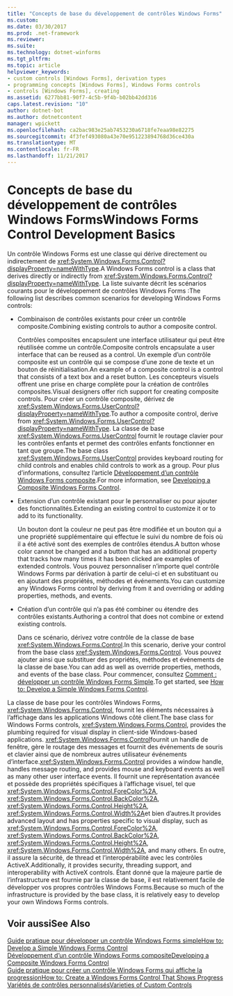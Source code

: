 ```yaml
---
title: "Concepts de base du développement de contrôles Windows Forms"
ms.custom: 
ms.date: 03/30/2017
ms.prod: .net-framework
ms.reviewer: 
ms.suite: 
ms.technology: dotnet-winforms
ms.tgt_pltfrm: 
ms.topic: article
helpviewer_keywords:
- custom controls [Windows Forms], derivation types
- programming concepts [Windows Forms], Windows Forms controls
- controls [Windows Forms], creating
ms.assetid: 6277bb81-90f7-4c5b-9f4b-b02bb42dd316
caps.latest.revision: "10"
author: dotnet-bot
ms.author: dotnetcontent
manager: wpickett
ms.openlocfilehash: ca2bac983e25ab7453230a6718fe7eaa98e82275
ms.sourcegitcommit: 4f3fef493080a43e70e951223894768d36ce430a
ms.translationtype: MT
ms.contentlocale: fr-FR
ms.lasthandoff: 11/21/2017
---
```

# <a name="windows-forms-control-development-basics"></a><span data-ttu-id="6c2a4-102">Concepts de base du développement de contrôles Windows Forms</span><span class="sxs-lookup"><span data-stu-id="6c2a4-102">Windows Forms Control Development Basics</span></span>
<span data-ttu-id="6c2a4-103">Un contrôle Windows Forms est une classe qui dérive directement ou indirectement de <xref:System.Windows.Forms.Control?displayProperty=nameWithType>.</span><span class="sxs-lookup"><span data-stu-id="6c2a4-103">A Windows Forms control is a class that derives directly or indirectly from <xref:System.Windows.Forms.Control?displayProperty=nameWithType>.</span></span> <span data-ttu-id="6c2a4-104">La liste suivante décrit les scénarios courants pour le développement de contrôles Windows Forms :</span><span class="sxs-lookup"><span data-stu-id="6c2a4-104">The following list describes common scenarios for developing Windows Forms controls:</span></span>  
  
-   <span data-ttu-id="6c2a4-105">Combinaison de contrôles existants pour créer un contrôle composite.</span><span class="sxs-lookup"><span data-stu-id="6c2a4-105">Combining existing controls to author a composite control.</span></span>  
  
     <span data-ttu-id="6c2a4-106">Contrôles composites encapsulent une interface utilisateur qui peut être réutilisée comme un contrôle.</span><span class="sxs-lookup"><span data-stu-id="6c2a4-106">Composite controls encapsulate a user interface that can be reused as a control.</span></span> <span data-ttu-id="6c2a4-107">Un exemple d’un contrôle composite est un contrôle qui se compose d’une zone de texte et un bouton de réinitialisation.</span><span class="sxs-lookup"><span data-stu-id="6c2a4-107">An example of a composite control is a control that consists of a text box and a reset button.</span></span> <span data-ttu-id="6c2a4-108">Les concepteurs visuels offrent une prise en charge complète pour la création de contrôles composites.</span><span class="sxs-lookup"><span data-stu-id="6c2a4-108">Visual designers offer rich support for creating composite controls.</span></span> <span data-ttu-id="6c2a4-109">Pour créer un contrôle composite, dérivez de <xref:System.Windows.Forms.UserControl?displayProperty=nameWithType>.</span><span class="sxs-lookup"><span data-stu-id="6c2a4-109">To author a composite control, derive from <xref:System.Windows.Forms.UserControl?displayProperty=nameWithType>.</span></span> <span data-ttu-id="6c2a4-110">La classe de base <xref:System.Windows.Forms.UserControl> fournit le routage clavier pour les contrôles enfants et permet des contrôles enfants fonctionner en tant que groupe.</span><span class="sxs-lookup"><span data-stu-id="6c2a4-110">The base class <xref:System.Windows.Forms.UserControl> provides keyboard routing for child controls and enables child controls to work as a group.</span></span> <span data-ttu-id="6c2a4-111">Pour plus d’informations, consultez l’article [Développement d’un contrôle Windows Forms composite](../../../../docs/framework/winforms/controls/developing-a-composite-windows-forms-control.md).</span><span class="sxs-lookup"><span data-stu-id="6c2a4-111">For more information, see [Developing a Composite Windows Forms Control](../../../../docs/framework/winforms/controls/developing-a-composite-windows-forms-control.md).</span></span>  
  
-   <span data-ttu-id="6c2a4-112">Extension d’un contrôle existant pour le personnaliser ou pour ajouter des fonctionnalités.</span><span class="sxs-lookup"><span data-stu-id="6c2a4-112">Extending an existing control to customize it or to add to its functionality.</span></span>  
  
     <span data-ttu-id="6c2a4-113">Un bouton dont la couleur ne peut pas être modifiée et un bouton qui a une propriété supplémentaire qui effectue le suivi du nombre de fois où il a été activé sont des exemples de contrôles étendus.</span><span class="sxs-lookup"><span data-stu-id="6c2a4-113">A button whose color cannot be changed and a button that has an additional property that tracks how many times it has been clicked are examples of extended controls.</span></span> <span data-ttu-id="6c2a4-114">Vous pouvez personnaliser n’importe quel contrôle Windows Forms par dérivation à partir de celui-ci et en substituant ou en ajoutant des propriétés, méthodes et événements.</span><span class="sxs-lookup"><span data-stu-id="6c2a4-114">You can customize any Windows Forms control by deriving from it and overriding or adding properties, methods, and events.</span></span>  
  
-   <span data-ttu-id="6c2a4-115">Création d’un contrôle qui n’a pas été combiner ou étendre des contrôles existants.</span><span class="sxs-lookup"><span data-stu-id="6c2a4-115">Authoring a control that does not combine or extend existing controls.</span></span>  
  
     <span data-ttu-id="6c2a4-116">Dans ce scénario, dérivez votre contrôle de la classe de base <xref:System.Windows.Forms.Control>.</span><span class="sxs-lookup"><span data-stu-id="6c2a4-116">In this scenario, derive your control from the base class <xref:System.Windows.Forms.Control>.</span></span> <span data-ttu-id="6c2a4-117">Vous pouvez ajouter ainsi que substituer des propriétés, méthodes et événements de la classe de base.</span><span class="sxs-lookup"><span data-stu-id="6c2a4-117">You can add as well as override properties, methods, and events of the base class.</span></span> <span data-ttu-id="6c2a4-118">Pour commencer, consultez [Comment : développer un contrôle Windows Forms Simple](../../../../docs/framework/winforms/controls/how-to-develop-a-simple-windows-forms-control.md).</span><span class="sxs-lookup"><span data-stu-id="6c2a4-118">To get started, see [How to: Develop a Simple Windows Forms Control](../../../../docs/framework/winforms/controls/how-to-develop-a-simple-windows-forms-control.md).</span></span>  
  
 <span data-ttu-id="6c2a4-119">La classe de base pour les contrôles Windows Forms, <xref:System.Windows.Forms.Control>, fournit les éléments nécessaires à l’affichage dans les applications Windows côté client.</span><span class="sxs-lookup"><span data-stu-id="6c2a4-119">The base class for Windows Forms controls, <xref:System.Windows.Forms.Control>, provides the plumbing required for visual display in client-side Windows-based applications.</span></span> <span data-ttu-id="6c2a4-120"><xref:System.Windows.Forms.Control>fournit un handle de fenêtre, gère le routage des messages et fournit des événements de souris et clavier ainsi que de nombreux autres utilisateur événements d’interface.</span><span class="sxs-lookup"><span data-stu-id="6c2a4-120"><xref:System.Windows.Forms.Control> provides a window handle, handles message routing, and provides mouse and keyboard events as well as many other user interface events.</span></span> <span data-ttu-id="6c2a4-121">Il fournit une représentation avancée et possède des propriétés spécifiques à l’affichage visuel, tel que <xref:System.Windows.Forms.Control.ForeColor%2A>, <xref:System.Windows.Forms.Control.BackColor%2A>, <xref:System.Windows.Forms.Control.Height%2A>, <xref:System.Windows.Forms.Control.Width%2A>et bien d’autres.</span><span class="sxs-lookup"><span data-stu-id="6c2a4-121">It provides advanced layout and has properties specific to visual display, such as <xref:System.Windows.Forms.Control.ForeColor%2A>, <xref:System.Windows.Forms.Control.BackColor%2A>, <xref:System.Windows.Forms.Control.Height%2A>, <xref:System.Windows.Forms.Control.Width%2A>, and many others.</span></span> <span data-ttu-id="6c2a4-122">En outre, il assure la sécurité, de thread et l’interopérabilité avec les contrôles ActiveX.</span><span class="sxs-lookup"><span data-stu-id="6c2a4-122">Additionally, it provides security, threading support, and interoperability with ActiveX controls.</span></span> <span data-ttu-id="6c2a4-123">Étant donné que la majeure partie de l’infrastructure est fournie par la classe de base, il est relativement facile de développer vos propres contrôles Windows Forms.</span><span class="sxs-lookup"><span data-stu-id="6c2a4-123">Because so much of the infrastructure is provided by the base class, it is relatively easy to develop your own Windows Forms controls.</span></span>  
  
## <a name="see-also"></a><span data-ttu-id="6c2a4-124">Voir aussi</span><span class="sxs-lookup"><span data-stu-id="6c2a4-124">See Also</span></span>  
 [<span data-ttu-id="6c2a4-125">Guide pratique pour développer un contrôle Windows Forms simple</span><span class="sxs-lookup"><span data-stu-id="6c2a4-125">How to: Develop a Simple Windows Forms Control</span></span>](../../../../docs/framework/winforms/controls/how-to-develop-a-simple-windows-forms-control.md)  
 [<span data-ttu-id="6c2a4-126">Développement d’un contrôle Windows Forms composite</span><span class="sxs-lookup"><span data-stu-id="6c2a4-126">Developing a Composite Windows Forms Control</span></span>](../../../../docs/framework/winforms/controls/developing-a-composite-windows-forms-control.md)  
 [<span data-ttu-id="6c2a4-127">Guide pratique pour créer un contrôle Windows Forms qui affiche la progression</span><span class="sxs-lookup"><span data-stu-id="6c2a4-127">How to: Create a Windows Forms Control That Shows Progress</span></span>](../../../../docs/framework/winforms/controls/how-to-create-a-windows-forms-control-that-shows-progress.md)  
 [<span data-ttu-id="6c2a4-128">Variétés de contrôles personnalisés</span><span class="sxs-lookup"><span data-stu-id="6c2a4-128">Varieties of Custom Controls</span></span>](../../../../docs/framework/winforms/controls/varieties-of-custom-controls.md)
